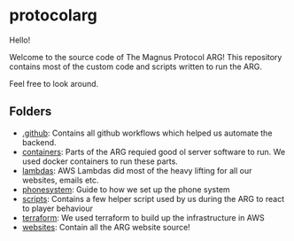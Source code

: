 # protocolarg

Hello!

Welcome to the source code of The Magnus Protocol ARG!
This repository contains most of the custom code and scripts written to run the ARG. 

Feel free to look around.

## Folders

- [.github](.github): Contains all github workflows which helped us automate the backend.
- [containers](containers): Parts of the ARG requied good ol server software to run. We used docker containers to run these parts.
- [lambdas](lambdas): AWS Lambdas did most of the heavy lifting for all our websites, emails etc.
- [phonesystem](phonesystem): Guide to how we set up the phone system
- [scripts](scripts): Contains a few helper script used by us during the ARG to react to player behaviour
- [terraform](terraform): We used terraform to build up the infrastructure in AWS
- [websites](websites): Contain all the ARG website source!
